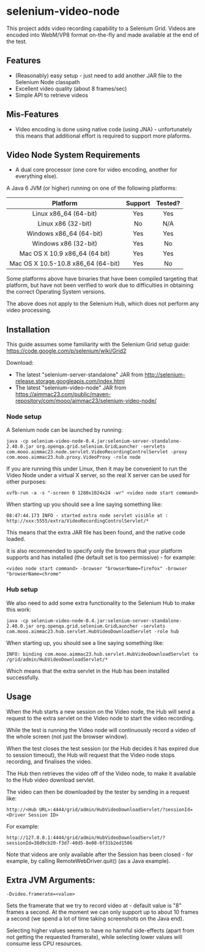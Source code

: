selenium-video-node
===================

This project adds video recording capability to a Selenium Grid. Videos are encoded into WebM/VP8 format on-the-fly and made available at the end of the test.

## Features

* (Reasonably) easy setup - just need to add another JAR file to the Selenium Node classpath
* Excellent video quality (about 8 frames/sec)
* Simple API to retrieve videos

## Mis-Features

* Video encoding is done using native code (using JNA) - unfortunately this means that additional effort is required to support more plaforms.

## Video Node System Requirements

* A dual core processor (one core for video encoding, another for everything else).

A Java 6 JVM (or higher) running on one of the following platforms:

| Platform      | Support | Tested? |
|:---------------:|:---------:|:---------:|
| Linux x86_64 (64-bit) |  Yes        | Yes |
| Linux x86 (32-bit)   | No      | N/A |
| Windows x86_64 (64-bit) | Yes | Yes |
| Windows x86 (32-bit) | Yes | No |
| Mac OS X 10.9 x86_64 (64 bit) | Yes | Yes |
| Mac OS X 10.5-10.8 x86_64 (64-bit) | Yes | No |

Some platforms above have binaries that have been compiled targeting that platform, but have not been verified to work due to difficulties in obtaining the correct Operating System versions.

The above does not apply to the Selenium Hub, which does not perform any video processing.


## Installation

This guide assumes some familiarity with the Selenium Grid setup guide: https://code.google.com/p/selenium/wiki/Grid2

Download:
* The latest "selenium-server-standalone" JAR from http://selenium-release.storage.googleapis.com/index.html
* The latest "selenium-video-node" JAR from https://aimmac23.com/public/maven-repository/com/mooo/aimmac23/selenium-video-node/

### Node setup

A Selenium node can be launched by running:

    java -cp selenium-video-node-0.4.jar:selenium-server-standalone-2.40.0.jar org.openqa.grid.selenium.GridLauncher -servlets com.mooo.aimmac23.node.servlet.VideoRecordingControlServlet -proxy com.mooo.aimmac23.hub.proxy.VideoProxy -role node

If you are running this under Linux, then it may be convenient to run the Video Node under a virtual X server, so the real X server can be used for other purposes:

    xvfb-run -a -s "-screen 0 1280x1024x24 -wr" <video node start command>
    
When starting up you should see a line saying something like:

    08:47:44.173 INFO - started extra node servlet visible at : http://xxx:5555/extra/VideoRecordingControlServlet/*

This means that the extra JAR file has been found, and the native code loaded.

It is also recommended to specify only the browers that your platform supports and has installed (the default set is too permissive) - for example:

    <video node start command> -browser "browserName=firefox" -browser "browserName=chrome"
### Hub setup

We also need to add some extra functionality to the Selenium Hub to make this work:

    java -cp selenium-video-node-0.4.jar:selenium-server-standalone-2.40.0.jar org.openqa.grid.selenium.GridLauncher -servlets com.mooo.aimmac23.hub.servlet.HubVideoDownloadServlet -role hub

When starting up, you should see a line saying something like:

    INFO: binding com.mooo.aimmac23.hub.servlet.HubVideoDownloadServlet to /grid/admin/HubVideoDownloadServlet/*

Which means that the extra servlet in the Hub has been installed successfully.

## Usage

When the Hub starts a new session on the Video node, the Hub will send a request to the extra servlet on the Video node to start the video recording.

While the test is running the Video node will continuously record a video of the whole screen (not just the browser window).

When the test closes the test session (or the Hub decides it has expired due to session timeout), the Hub will request that the Video node stops recording, and finalises the video.

The Hub then retrieves the video off of the Video node, to make it available to the Hub video download servlet.

The video can then be downloaded by the tester by sending in a request like:

    http://<Hub URL>:4444/grid/admin/HubVideoDownloadServlet/?sessionId=<Driver Session ID>

For example:

    http://127.0.0.1:4444/grid/admin/HubVideoDownloadServlet/?sessionId=38d9cb20-f3d7-40d5-8e08-6f31b2ed1506
    
Note that videos are only available after the Session has been closed - for example, by calling RemoteWebDriver.quit() (as a Java example).

## Extra JVM Arguments:

    -Dvideo.framerate=<value>

Sets the framerate that we try to record video at - default value is "8" frames a second. At the moment we can only support up to about 10 frames a second (we spend a lot of time taking screenshots on the Java end). 

Selecting higher values seems to have no harmful side-effects (apart from not getting the requested framerate), while selecting lower values will consume less CPU resources.
